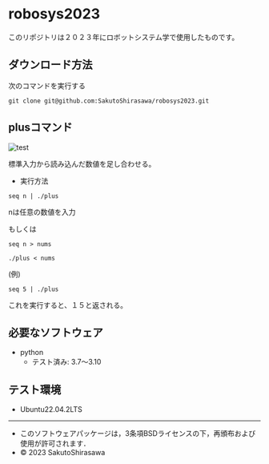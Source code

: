 # robosys2023  
このリポジトリは２０２３年にロボットシステム学で使用したものです。  
## ダウンロード方法
次のコマンドを実行する
```
git clone git@github.com:SakutoShirasawa/robosys2023.git
```
## plusコマンド  
![test](https://github.com/SakutoShirasawa/robosys2023/actions/workflows/test.yml/badge.svg)

標準入力から読み込んだ数値を足し合わせる。  
* 実行方法  
```
seq n | ./plus
```
nは任意の数値を入力  

もしくは  
```
seq n > nums
```
```
./plus < nums
```  
(例)  
```
seq 5 | ./plus  
```  
これを実行すると、１５と返される。  
## 必要なソフトウェア  
* python
  * テスト済み: 3.7～3.10

## テスト環境  
* Ubuntu22.04.2LTS
---
* このソフトウェアパッケージは，3条項BSDライセンスの下，再頒布および使用が許可されます．
* © 2023 SakutoShirasawa
